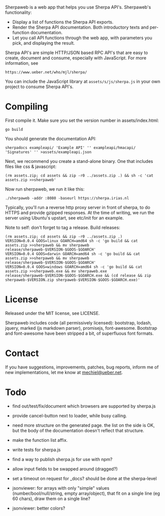 Sherpaweb is a web app that helps you use Sherpa API's. Sherpaweb's functionality:

- Display a list of functions the Sherpa API exports.
- Render the Sherpa API documentation. Both introductory texts
  and per-function documentation.
- Let you call API functions through the web app, with parameters
  you pick, and displaying the result.

Sherpa API's are simple HTTP/JSON based RPC API's that are easy to
create, document and consume, especially with JavaScript.  For more
information, see

	https://www.ueber.net/who/mjl/sherpa/

You can include the JavaScript library at `assets/s/js/sherpa.js`
in your own project to consume Sherpa API's.


# Compiling

First compile it.  Make sure you set the version number in assets/index.html:

	go build

You should generate the documentation API:

	sherpadocs exampleapi/ 'Example API' '' exampleapi/hmacapi/ 'Signatures' '' >assets/exampleapi.json

Next, we recommend you create a stand-alone binary. One that includes files like css & javascript:

	(rm assets.zip; cd assets && zip -r0 ../assets.zip .) && sh -c 'cat assets.zip >>sherpaweb'

Now run sherpaweb, we run it like this:

	./sherpaweb -addr :8080 -baseurl https://sherpa.irias.nl

Typically, you'll run a reverse http proxy server in front of sherpa, to do HTTPS and provide gzipped responses.
At the time of writing, we run the server using Ubuntu's upstart, see etc/init for an example.

Note to self: don't forget to tag a release.  Build releases:

	(rm assets.zip; cd assets && zip -r0 ../assets.zip .)
	VERSION=0.0.4 GOOS=linux GOARCH=amd64 sh -c 'go build && cat assets.zip >>sherpaweb && mv sherpaweb release/sherpaweb-$VERSION-$GOOS-$GOARCH'
	VERSION=0.0.4 GOOS=darwin GOARCH=amd64 sh -c 'go build && cat assets.zip >>sherpaweb && mv sherpaweb release/sherpaweb-$VERSION-$GOOS-$GOARCH'
	VERSION=0.0.4 GOOS=windows GOARCH=amd64 sh -c 'go build && cat assets.zip >>sherpaweb.exe && mv sherpaweb.exe release/sherpaweb-$VERSION-$GOOS-$GOARCH.exe && (cd release && zip sherpaweb-$VERSION.zip sherpaweb-$VERSION-$GOOS-$GOARCH.exe)'

# License

Released under the MIT license, see LICENSE.

Sherpaweb includes code (all permissively licensed): bootstrap, lodash, jquery, marked (js markdown parser), promisejs, font-awesome.
Bootstrap and font-awesome have been stripped a bit, of superfluous font formats.

# Contact

If you have suggestions, improvements, patches, bug reports, inform me of new implementations, let me know at mechiel@ueber.net.


# Todo

- find out/test/fix/document which browsers are supported by sherpa.js

- provide cancel-button next to loader, while busy calling.
- need more structure on the generated page. the list on the side is OK, but the body of the documentation doesn't reflect that structure.
- make the function list affix.
- write tests for sherpa.js
- find a way to publish sherpa.js for use with npm?
- allow input fields to be swapped around (dragged?)
- set a timeout on request for _docs?  should be done at the sherpa-level
- jsonviewer: for arrays with only "simple" values (number/bool/null/string, empty array/object), that fit on a single line (eg 60 chars), draw them on a single line?
- jsonviewer: better colors?
